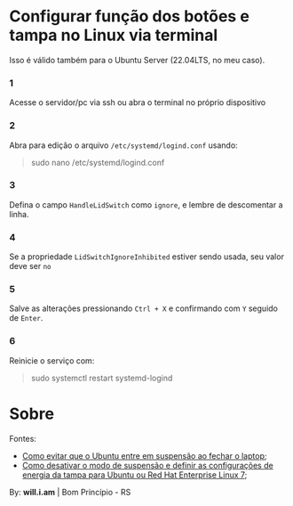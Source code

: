 # Configurar função dos botões e tampa no Linux via terminal

  Isso é válido também para o Ubuntu Server (22.04LTS, no meu caso).
  
### 1
Acesse o servidor/pc via ssh ou abra o terminal no próprio dispositivo

### 2
Abra para edição o arquivo `/etc/systemd/logind.conf` usando:

> sudo nano /etc/systemd/logind.conf

### 3
Defina o campo `HandleLidSwitch` como `ignore`, e lembre de descomentar a linha.

### 4
Se a propriedade `LidSwitchIgnoreInhibited` estiver sendo usada, seu valor deve ser `no`

### 5
Salve as alterações pressionando `Ctrl + X` e confirmando com `Y` seguido de `Enter`.

### 6
Reinicie o serviço com:

> sudo systemctl restart systemd-logind



# Sobre

Fontes:
  - [Como evitar que o Ubuntu entre em suspensão ao fechar o laptop](https://www.edivaldobrito.com.br/como-evitar-que-o-ubuntu-entre-em-suspensao-ao-fechar-o-laptop/);
  - [Como desativar o modo de suspensão e definir as configurações de energia da tampa para Ubuntu ou Red Hat Enterprise Linux 7](https://www.dell.com/support/kbdoc/pt-br/000179566/how-to-disable-sleep-and-configure-lid-power-settings-for-ubuntu-or-red-hat-enterprise-linux-7);

By: **will.i.am** | Bom Princípio - RS
